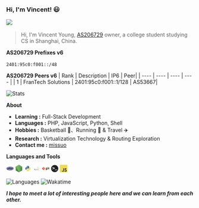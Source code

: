 ### Hi, I'm Vincent! 😃

![](https://profile-counter.glitch.me/missuo/count.svg)

> Hi, I'm Vincent Young, [AS206729](https://bgp.he.net/AS206729) owner, a college student studying CS in Shanghai, China.

**AS206729 Prefixes v6** 

`2401:95c0:f001::/48`

**AS206729 Peers v6**
|  Rank   | Description  | IP6 | Peer|
|  ----  | ----  | ---- | ---- |
| 1  | FranTech Solutions | 2401:95c0:f001::1/128 | AS53667|



![Stats](https://github-readme-stats.vercel.app/api?username=missuo&count_private=true&show_icons=true&theme=material-palenight&include_all_commits=true)

**About**

-  **Learning :** Full-Stack Development 
-  **Languages :** PHP, JavaScript, Python, Shell
-  **Hobbies :** Basketball :basketball:、Running :running: & Travel :airplane: 
-  **Research :** Virtualization Technology & Routing Exploration
-  **Contact me :** [missuo](https://t.me/missuo)

**Languages and Tools**

<code><img height="20" src="https://raw.githubusercontent.com/github/explore/80688e429a7d4ef2fca1e82350fe8e3517d3494d/topics/php/php.png"></code>
<code><img height="20" src="https://raw.githubusercontent.com/github/explore/80688e429a7d4ef2fca1e82350fe8e3517d3494d/topics/nodejs/nodejs.png"></code>
<code><img height="20" src="https://raw.githubusercontent.com/github/explore/80688e429a7d4ef2fca1e82350fe8e3517d3494d/topics/python/python.png"></code>
<code><img height="20" src="https://raw.githubusercontent.com/github/explore/80688e429a7d4ef2fca1e82350fe8e3517d3494d/topics/mysql/mysql.png"></code>
<code><img height="20" src="https://raw.githubusercontent.com/github/explore/80688e429a7d4ef2fca1e82350fe8e3517d3494d/topics/git/git.png"></code>
<code><img height="20" src="https://raw.githubusercontent.com/github/explore/80688e429a7d4ef2fca1e82350fe8e3517d3494d/topics/terminal/terminal.png"></code>
<code><img height="20" src="https://raw.githubusercontent.com/github/explore/80688e429a7d4ef2fca1e82350fe8e3517d3494d/topics/javascript/javascript.png"></code>

![Languages](https://github-readme-stats.vercel.app/api/top-langs/?username=missuo&&show_icons=true&hide_border=true&theme=material-palenight&langs_count=8&exclude_repo=JD)
![Wakatime](https://github-readme-stats.vercel.app/api/wakatime?username=missuo&layout=compact&theme=material-palenight&hide_border=true)

<em><b>I hope to meet a lot of interesting people here and we can learn from each other.</b></em>
